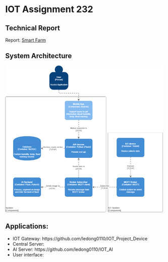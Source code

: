 # IOT Assignment 232
## Technical Report
Report: [Smart Farm](https://drive.google.com/file/d/1YyyBdj_5sEkAPnhhJINulJyVMUHxPX-c/view?usp=sharing)
## System Architecture
<img src="https://github.com/ledong0110/Multidisciplinary-Project/blob/main/sys_arch-C4%20Component.drawio.png" width="500"/>


## Applications:
<ul>
  <li>IOT Gateway: https://github.com/ledong0110/IOT_Project_Device </li>
  <li>Central Server: </li>
  <li>AI Server: https://github.com/ledong0110/IOT_AI</li>
  <li>User interface:  </li>
</ul>
